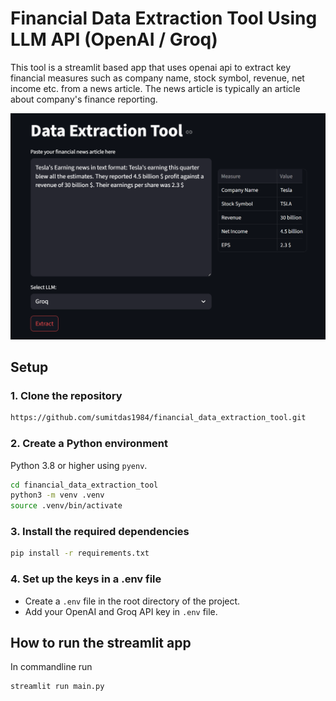 # Financial Data Extraction Tool Using LLM API (OpenAI / Groq)

This tool is a streamlit based app that uses openai api to extract key financial measures such as company name, stock symbol, revenue, net income etc. from a news article. The news article is typically an article about company's finance reporting. 

![Alt Text](./tool.png)


## Setup

### 1. Clone the repository
```bash
https://github.com/sumitdas1984/financial_data_extraction_tool.git
```

### 2. Create a Python environment
Python 3.8 or higher using `pyenv`. 

``` bash
cd financial_data_extraction_tool
python3 -m venv .venv
source .venv/bin/activate
```

### 3. Install the required dependencies
```bash
pip install -r requirements.txt
```

### 4. Set up the keys in a .env file
- Create a `.env` file in the root directory of the project. 
- Add your OpenAI and Groq API key in `.env` file.

## How to run the streamlit app
In commandline run
```bash
streamlit run main.py
```
